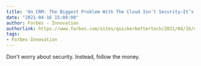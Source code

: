 ```yaml
---
title: 'On CRM: The Biggest Problem With The Cloud Isn’t Security—It’s This'
date: "2021-04-16 15:00:00"
author: Forbes - Innovation
authorlink: https://www.forbes.com/sites/quickerbettertech/2021/04/16/on-crm-the-biggest-problem-with-the-cloud-isnt-security-its-this/
tags:
- Forbes-Innovation
---
```

Don't worry about security. Instead, follow the money.